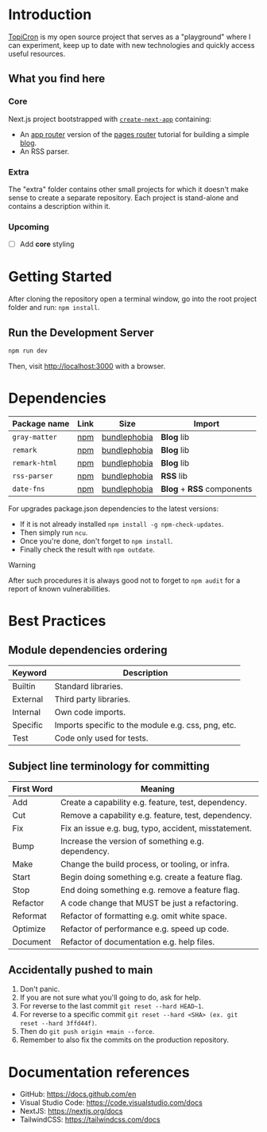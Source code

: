 # Introduction

[TopiCron](https://topicron.com) is my open source project that serves as a "playground" where I can experiment, keep up to date with new technologies and quickly access useful resources.

## What you find here

### Core

Next.js project bootstrapped with [`create-next-app`](https://nextjs.org/docs/app/api-reference/cli/create-next-app) containing:

- An [app router](https://nextjs.org/learn) version of the [pages router](https://nextjs.org/learn/pages-router) tutorial for building a simple [blog](https://github.com/vercel/next-learn/tree/main/basics/demo).
- An RSS parser.

### Extra

The "extra" folder contains other small projects for which it doesn't make sense to create a separate repository. Each project is stand-alone and contains a description within it.

### Upcoming

- [ ] Add **core** styling

# Getting Started

After cloning the repository open a terminal window, go into the root project folder and run: `npm install`.

## Run the Development Server

```bash
npm run dev
```

Then, visit [http://localhost:3000](http://localhost:3000) with a browser.

# Dependencies

| Package name  | Link                                             | Size                                                         | Import                        |
| ------------- | ------------------------------------------------ | ------------------------------------------------------------ | ----------------------------- |
| `gray-matter` | [npm](https://www.npmjs.com/package/gray-matter) | [bundlephobia](https://bundlephobia.com/package/gray-matter) | **Blog** lib                  |
| `remark`      | [npm](https://www.npmjs.com/package/remark)      | [bundlephobia](https://bundlephobia.com/package/remark)      | **Blog** lib                  |
| `remark-html` | [npm](https://www.npmjs.com/package/remark-html) | [bundlephobia](https://bundlephobia.com/package/remark-html) | **Blog** lib                  |
| `rss-parser`  | [npm](https://www.npmjs.com/package/rss-parser)  | [bundlephobia](https://bundlephobia.com/package/rss-parser)  | **RSS** lib                   |
| `date-fns`    | [npm](https://www.npmjs.com/package/date-fns)    | [bundlephobia](https://bundlephobia.com/package/date-fns)    | **Blog** + **RSS** components |

For upgrades package.json dependencies to the latest versions:

- If it is not already installed `npm install -g npm-check-updates`.
- Then simply run `ncu`.
- Once you're done, don't forget to `npm install`.
- Finally check the result with `npm outdate`.

> [!WARNING]
> After such procedures it is always good not to forget to `npm audit` for a report of known vulnerabilities.

# Best Practices

## Module dependencies ordering

| Keyword  | Description                                        |
| -------- | -------------------------------------------------- |
| Builtin  | Standard libraries.                                |
| External | Third party libraries.                             |
| Internal | Own code imports.                                  |
| Specific | Imports specific to the module e.g. css, png, etc. |
| Test     | Code only used for tests.                          |

## Subject line terminology for committing

| First Word | Meaning                                              |
| ---------- | ---------------------------------------------------- |
| Add        | Create a capability e.g. feature, test, dependency.  |
| Cut        | Remove a capability e.g. feature, test, dependency.  |
| Fix        | Fix an issue e.g. bug, typo, accident, misstatement. |
| Bump       | Increase the version of something e.g. dependency.   |
| Make       | Change the build process, or tooling, or infra.      |
| Start      | Begin doing something e.g. create a feature flag.    |
| Stop       | End doing something e.g. remove a feature flag.      |
| Refactor   | A code change that MUST be just a refactoring.       |
| Reformat   | Refactor of formatting e.g. omit white space.        |
| Optimize   | Refactor of performance e.g. speed up code.          |
| Document   | Refactor of documentation e.g. help files.           |

## Accidentally pushed to main

1. Don't panic.
2. If you are not sure what you'll going to do, ask for help.
3. For reverse to the last commit `git reset --hard HEAD~1`.
4. For reverse to a specific commit `git reset --hard <SHA> (ex. git reset --hard 3ffd44f)`.
5. Then do `git push origin +main --force`.
6. Remember to also fix the commits on the production repository.

# Documentation references

- GitHub: https://docs.github.com/en
- Visual Studio Code: https://code.visualstudio.com/docs
- NextJS: https://nextjs.org/docs
- TailwindCSS: https://tailwindcss.com/docs

